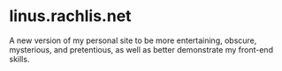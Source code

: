 linus.rachlis.net
=================

A new version of my personal site to be more entertaining, obscure, mysterious, and pretentious, as well as better demonstrate my front-end skills.
